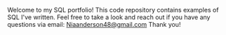 Welcome to my SQL portfolio! This code repository contains examples of SQL I've written. Feel free to take a look and reach out if you have any questions via email: Niaanderson48@gmail.com Thank you!
